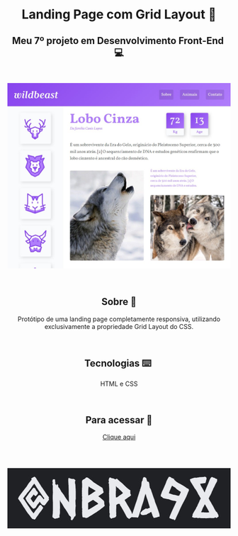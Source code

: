 <h1 align="center">Landing Page com Grid Layout 🐺</h1>

<h2 align="center">Meu 7º projeto em Desenvolvimento Front-End ​​💻​​</h2><br>

<p align="center"><img alt="Print da aplicação" src="./assets/readme/print-aplicacao.jpg"></p><br>

<h2 align="center">Sobre 📑</h2>
<p align="center">Protótipo de uma landing page completamente responsiva, utilizando exclusivamente a propriedade Grid Layout do CSS.</p><br>

<h2 align="center">Tecnologias ​⌨️ ​</h2>
<p align="center">HTML e CSS</p><br>

<h2 align="center">Para acessar ​🔗️</h2>
<p align="center"><a href="https://​nbra98.github.io/prototype-landing-page-grid-layout/" target="_blank">Clique aqui</a></p><br><br>

<p align="center"><img alt="user" src="./assets/readme/nbra98.jpg"></p>